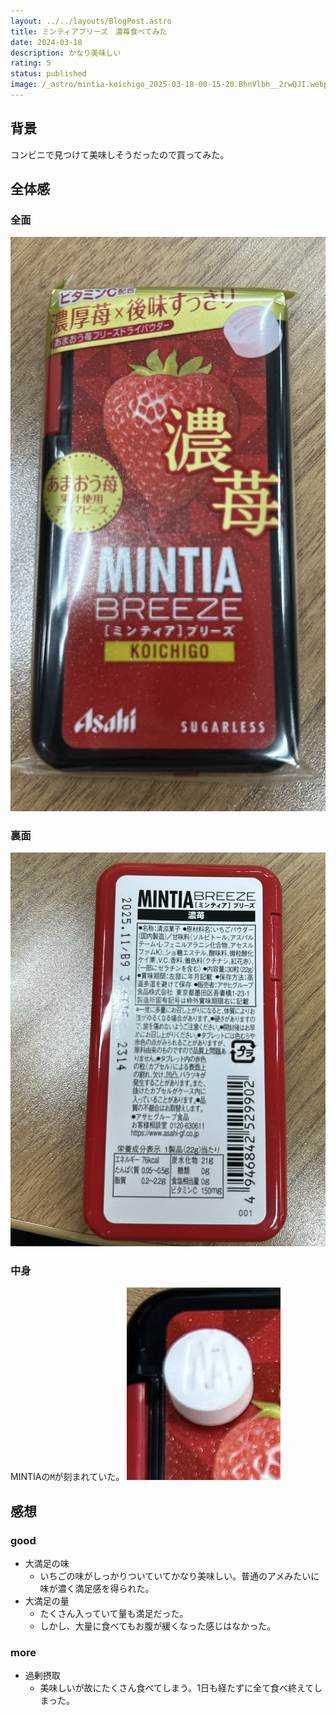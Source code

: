 ```yaml
---
layout: ../../layouts/BlogPost.astro
title: ミンティアブリーズ　濃苺食べてみた
date: 2024-03-18
description: かなり美味しい
rating: 5
status: published
image: /_astro/mintia-koichigo_2025-03-18-00-15-20.BhnVlbh__2rwQJI.webp
---
```


## 背景
コンビニで見つけて美味しそうだったので買ってみた。

## 全体感

### 全面
![](images/mintia-koichigo_2025-03-18-00-15-20.png)

### 裏面
![](images/mintia-koichigo_2025-03-18-00-49-43.png)

### 中身
MINTIAの`M`が刻まれていた。
![](images/mintia-koichigo_2025-03-18-00-51-22.png)

## 感想

### good
- 大満足の味
  - いちごの味がしっかりついていてかなり美味しい。普通のアメみたいに味が濃く満足感を得られた。
- 大満足の量
  - たくさん入っていて量も満足だった。
  - しかし、大量に食べてもお腹が緩くなった感じはなかった。

### more
- 過剰摂取
  - 美味しいが故にたくさん食べてしまう。1日も経たずに全て食べ終えてしまった。
